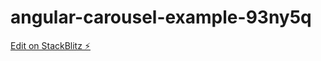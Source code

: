 # angular-carousel-example-93ny5q

[Edit on StackBlitz ⚡️](https://stackblitz.com/edit/angular-carousel-example-93ny5q)
